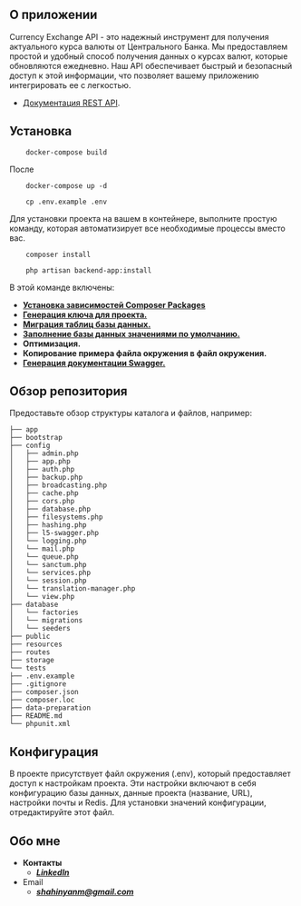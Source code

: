 ## О приложении
Currency Exchange API - это надежный инструмент для получения актуального курса валюты от Центрального Банка. Мы предоставляем простой и удобный способ получения данных о курсах валют, которые обновляются ежедневно. Наш API обеспечивает быстрый и безопасный доступ к этой информации, что позволяет вашему приложению интегрировать ее с легкостью.

- [Документация REST API](http://api.exchange-rate.test/documentation).

## Установка


```
    docker-compose build
```

После 

```
    docker-compose up -d
```
 

```
    cp .env.example .env
```

Для установки проекта на вашем в контейнере, выполните простую команду, которая автоматизирует все необходимые процессы вместо вас.

```
    composer install
```

```
    php artisan backend-app:install
```

В этой команде включены:
- **[Установка зависимостей Composer Packages](https://laravel.com/docs/4.2#install-composer)**
- **[Генерация ключа для проекта.](https://laravel.com/docs/7.x/installation#configuration)**
- **[Миграция таблиц базы данных.](https://laravel.com/docs/9.x/migrations#running-migrations)**
- **[Заполнение базы данных значениями по умолчанию.](https://laravel.com/docs/9.x/seeding#running-seeders)**
- **Оптимизация.**
- **Копирование примера файла окружения в файл окружения.**
- **[Генерация документации Swagger.](https://swagger.io/)**

## Обзор репозитория

Предоставьте обзор структуры каталога и файлов, например:
```
├── app
├── bootstrap
├── config
│   ├── admin.php
│   ├── app.php
│   ├── auth.php
│   ├── backup.php
│   ├── broadcasting.php
│   ├── cache.php
│   ├── cors.php
│   ├── database.php
│   ├── filesystems.php
│   ├── hashing.php
│   ├── l5-swagger.php
│   └── logging.php
│   └── mail.php
│   └── queue.php
│   └── sanctum.php
│   └── services.php
│   └── session.php
│   └── translation-manager.php
│   └── view.php
├── database
│   └── factories
│   └── migrations
│   └── seeders
├── public
├── resources
├── routes
├── storage
└── tests
├── .env.example
├── .gitignore
├── composer.json
├── composer.loc
├── data-preparation
├── README.md
└── phpunit.xml
```

## Конфигурация

В проекте присутствует файл окружения (.env), который предоставляет доступ к настройкам проекта. Эти настройки включают в себя конфигурацию базы данных, данные проекта (название, URL), настройки почты и Redis. Для установки значений конфигурации, отредактируйте этот файл.

## Обо мне

- **Контакты**
  - ***[LinkedIn](https://www.linkedin.com/in/shahinyanm/)***
- Email
  - ***[shahinyanm@gmail.com](shahinyanm@gmail.com)***

